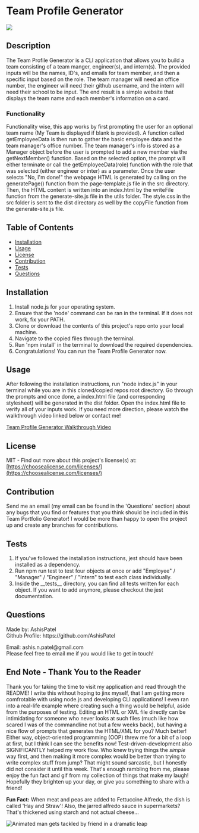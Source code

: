 <h1>Team Profile Generator</h1>
  <image src='https://img.shields.io/badge/license-MIT-green.svg' />
  <h2>Description</h2>
  
  The Team Profile Generator is a CLI application that allows you to build a team consisting of a team manger, engineer(s), and intern(s). The provided inputs will be the names, ID's, and emails for team member, and then a specific input based on the role. The team manager will need an office number, the engineer will need their github username, and the intern will need their school to be input. The end result is a simple website that displays the team name and each member's information on a card. 
  
  <h3 style="font-weight:bold">Functionality</h3>

  Functionality wise, this app works by first prompting the user for an optional team name (My Team is displayed if blank is provided). A function called getEmployeeData is then run to gather the basic employee data and the team manager's office number. The team manager's info is stored as a Manager object before the user is prompted to add a new member via the getNextMember() function. Based on the selected option, the prompt will either terminate or call the getEmployeeData(role) function with the role that was selected (either engineer or inter) as a parameter. Once the user selects "No, I'm done!" the webpage HTML is generated by calling on the generatePage() function from the page-template.js file in the src directory. Then, the HTML content is written into an index.html by the writeFile function from the generate-site.js file in the utils folder. The style.css in the src folder is sent to the dist directory as well by the copyFile function from the generate-site.js file. 

  <h2>Table of Contents</h2>
 <ul>
  <li><a href="#installation">Installation</a></li>
    <li><a href="#usage">Usage</a></li>
    <li><a href="#license">License</a></li>
    <li><a href="#contribution">Contribution</a></li>
    <li><a href="#tests">Tests</a></li>
    
  <li><a href="#questions">Questions</a></li>
 </ul>

  <h2 id="installation">Installation</h2>
  <ol>
    <li>Install node.js for your operating system.</li> 
    <li>Ensure that the 'node' command can be ran in the terminal. If it does not work, fix your PATH. </li> 
    <li>Clone or download the contents of this project's repo onto your local machine. </li> 
    <li>Navigate to the copied files through the terminal.</li> 
    <li>Run 'npm install' in the terminal to download the required dependencies. </li> 
    <li>Congratulations! You can run the Team Profile Generator now. </li> 
    
  </ol>
  

  <h2 id="usage">Usage</h2>
  <p>After following the installation instructions, run "node index.js" in your terminal while you are in this cloned/copied repos root directory. Go through the prompts and once done, a index.html file (and corresponding stylesheet) will be generated in the dist folder. Open the index.html file to verify all of your inputs work. If you need more direction, please watch the walkthrough video linked below or contact me! 
  
  [Team Profile Generator Walkthrough Video](https://drive.google.com/file/d/1Balalg0g8wHSdK0LmtTkNbVXiprwQ_0h/view)
  </p>
  
 
  
  <h2 id="license">License</h2>

  MIT - Find out more about this project's license(s) at: [https://choosealicense.com/licenses/](https://choosealicense.com/licenses/)

  <h2 id="contribution">Contribution</h2>
  <p>Send me an email (my email can be found in the 'Questions' section) about any bugs that you find or features that you think should be included in this Team Portfolio Generator! I would be more than happy to open the project up and create any branches for contributions. </p>
  
  
  <h2 id="tests">Tests</h2>
  <ol>
    <li>If you've followed the installation instructions, jest should have been installed as a dependency. </li> 
    <li>Run npm run test to test four objects at once or add "Employee" / "Manager" / "Engineer" / "Intern" to test each class individually. </li> 
    <li>Inside the __tests__ directory, you can find all tests written for each object. If you want to add anymore, please checkout the jest documentation. </li> 
    
  </ol>
  

  <h2 id="questions">Questions</h2>
  
  <p> 
  Made by: AshisPatel<br />
  Github Profile: https://github.com/AshisPatel<br />
  </p>Email: ashis.n.patel@gmail.com<br />Please feel free to email me if you would like to get in touch!

  <h2>End Note - Thank You to the Reader</h2>

  Thank you for taking the time to visit my application and read through the README! I write this without hoping to jinx myself, that I am getting more comfrotable with using node.js and developing CLI applications! I even ran into a real-life example where creating such a thing would be helpful, aside from the purposes of testing. Editing an HTML or XML file directly can be intimidating for someone who never looks at such files (much like how scared I was of the commandline not but a few weeks back), but having a nice flow of prompts that generates the HTML/XML for you? Much better! Either way, object-oriented programming (OOP) threw me for a bit of a loop at first, but I think I can see the benefits now! Test-driven-development also SIGNIFICANTLY helped my work flow. Who knew trying things the _simple_ way first, and then making it more complex would be better than trying to write complex stuff from jump? That might sound sarcastic, but I honestly did not consider it until this week. That's enough rambling from me, please enjoy the fun fact and gif from my collection of things that make my laugh! Hopefully they brighten up your day, or give you something to share with a friend! 

  **Fun Fact:** When meat and peas are added to Fettuccine Alfredo, the dish is called 'Hay and Straw'! Also, the jarred alfredo sauce in supermarkets? That's thickened using starch and not actual cheese... 

  ![Animated man gets tackled by friend in a dramatic leap](https://github.com/AshisPatel/Team-Profile-Generator-Week-10-Challenge/blob/main/assets/images/leap.gif)
  